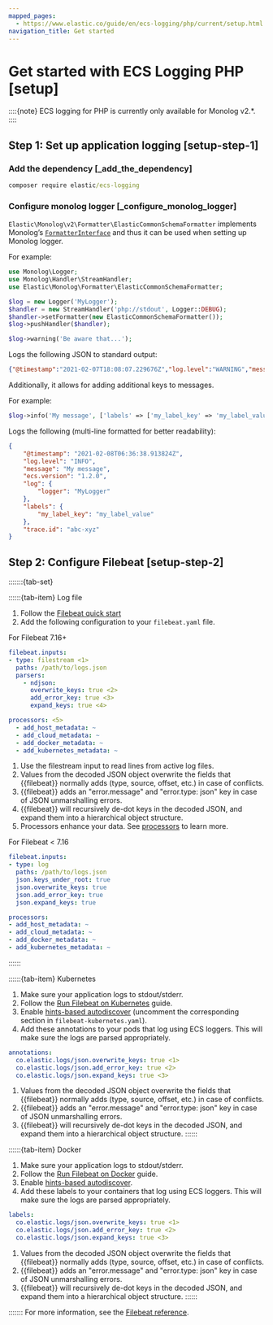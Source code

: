 ```yaml
---
mapped_pages:
  - https://www.elastic.co/guide/en/ecs-logging/php/current/setup.html
navigation_title: Get started
---
```


# Get started with ECS Logging PHP [setup]

::::{note}
ECS logging for PHP is currently only available for Monolog v2.*.
::::



## Step 1: Set up application logging [setup-step-1]


### Add the dependency [_add_the_dependency]

```cmd
composer require elastic/ecs-logging
```


### Configure monolog logger [_configure_monolog_logger]

`Elastic\Monolog\v2\Formatter\ElasticCommonSchemaFormatter` implements Monolog’s [`FormatterInterface`](https://github.com/Seldaek/monolog/blob/2.0.0/src/Monolog/Formatter/FormatterInterface.php) and thus it can be used when setting up Monolog logger.

For example:

```php
use Monolog\Logger;
use Monolog\Handler\StreamHandler;
use Elastic\Monolog\Formatter\ElasticCommonSchemaFormatter;

$log = new Logger('MyLogger');
$handler = new StreamHandler('php://stdout', Logger::DEBUG);
$handler->setFormatter(new ElasticCommonSchemaFormatter());
$log->pushHandler($handler);

$log->warning('Be aware that...');
```

Logs the following JSON to standard output:

```json
{"@timestamp":"2021-02-07T18:08:07.229676Z","log.level":"WARNING","message":"Be aware that...","ecs.version":"1.2.0","log":{"logger":"MyLogger"}}
```

Additionally, it allows for adding additional keys to messages.

For example:

```php
$log->info('My message', ['labels' => ['my_label_key' => 'my_label_value'], 'trace.id' => 'abc-xyz']);
```

Logs the following (multi-line formatted for better readability):

```json
{
    "@timestamp": "2021-02-08T06:36:38.913824Z",
    "log.level": "INFO",
    "message": "My message",
    "ecs.version": "1.2.0",
    "log": {
        "logger": "MyLogger"
    },
    "labels": {
        "my_label_key": "my_label_value"
    },
    "trace.id": "abc-xyz"
}
```


## Step 2: Configure Filebeat [setup-step-2]

:::::::{tab-set}

::::::{tab-item} Log file
1. Follow the [Filebeat quick start](beats://reference/filebeat/filebeat-installation-configuration.md)
2. Add the following configuration to your `filebeat.yaml` file.

For Filebeat 7.16+

```yaml
filebeat.inputs:
- type: filestream <1>
  paths: /path/to/logs.json
  parsers:
    - ndjson:
      overwrite_keys: true <2>
      add_error_key: true <3>
      expand_keys: true <4>

processors: <5>
  - add_host_metadata: ~
  - add_cloud_metadata: ~
  - add_docker_metadata: ~
  - add_kubernetes_metadata: ~
```

1. Use the filestream input to read lines from active log files.
2. Values from the decoded JSON object overwrite the fields that {{filebeat}} normally adds (type, source, offset, etc.) in case of conflicts.
3. {{filebeat}} adds an "error.message" and "error.type: json" key in case of JSON unmarshalling errors.
4. {{filebeat}} will recursively de-dot keys in the decoded JSON, and expand them into a hierarchical object structure.
5. Processors enhance your data. See [processors](beats://reference/filebeat/filtering-enhancing-data.md) to learn more.


For Filebeat < 7.16

```yaml
filebeat.inputs:
- type: log
  paths: /path/to/logs.json
  json.keys_under_root: true
  json.overwrite_keys: true
  json.add_error_key: true
  json.expand_keys: true

processors:
- add_host_metadata: ~
- add_cloud_metadata: ~
- add_docker_metadata: ~
- add_kubernetes_metadata: ~
```
::::::

::::::{tab-item} Kubernetes
1. Make sure your application logs to stdout/stderr.
2. Follow the [Run Filebeat on Kubernetes](beats://reference/filebeat/running-on-kubernetes.md) guide.
3. Enable [hints-based autodiscover](beats://reference/filebeat/configuration-autodiscover-hints.md) (uncomment the corresponding section in `filebeat-kubernetes.yaml`).
4. Add these annotations to your pods that log using ECS loggers. This will make sure the logs are parsed appropriately.

```yaml
annotations:
  co.elastic.logs/json.overwrite_keys: true <1>
  co.elastic.logs/json.add_error_key: true <2>
  co.elastic.logs/json.expand_keys: true <3>
```

1. Values from the decoded JSON object overwrite the fields that {{filebeat}} normally adds (type, source, offset, etc.) in case of conflicts.
2. {{filebeat}} adds an "error.message" and "error.type: json" key in case of JSON unmarshalling errors.
3. {{filebeat}} will recursively de-dot keys in the decoded JSON, and expand them into a hierarchical object structure.
::::::

::::::{tab-item} Docker
1. Make sure your application logs to stdout/stderr.
2. Follow the [Run Filebeat on Docker](beats://reference/filebeat/running-on-docker.md) guide.
3. Enable [hints-based autodiscover](beats://reference/filebeat/configuration-autodiscover-hints.md).
4. Add these labels to your containers that log using ECS loggers. This will make sure the logs are parsed appropriately.

```yaml
labels:
  co.elastic.logs/json.overwrite_keys: true <1>
  co.elastic.logs/json.add_error_key: true <2>
  co.elastic.logs/json.expand_keys: true <3>
```

1. Values from the decoded JSON object overwrite the fields that {{filebeat}} normally adds (type, source, offset, etc.) in case of conflicts.
2. {{filebeat}} adds an "error.message" and "error.type: json" key in case of JSON unmarshalling errors.
3. {{filebeat}} will recursively de-dot keys in the decoded JSON, and expand them into a hierarchical object structure.
::::::

:::::::
For more information, see the [Filebeat reference](beats://reference/filebeat/configuring-howto-filebeat.md).

